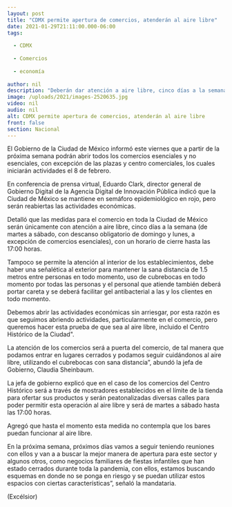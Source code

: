 ```yaml
---
layout: post
title: "CDMX permite apertura de comercios, atenderán al aire libre"
date: 2021-01-29T21:11:00.000-06:00
tags:
  
  - CDMX
  
  - Comercios
  
  - economía
  
author: nil
description: "Deberán dar atención a aire libre, cinco días a la semana, con descanso obligatorio los domingos y lunes, a excepción de comercios esenciales"
image: /uploads/2021/images-2520635.jpg
video: nil
audio: nil
alt: CDMX permite apertura de comercios, atenderán al aire libre
front: false
section: Nacional
---
```


El Gobierno de la Ciudad de México informó este viernes que a partir de la próxima semana podrán abrir todos los comercios esenciales y no esenciales, con excepción de las plazas y centro comerciales, los cuales iniciarán actividades el 8 de febrero.

En conferencia de prensa virtual, Eduardo Clark, director general de Gobierno Digital de la Agencia Digital de Innovación Pública indicó que la Ciudad de México se mantiene en semáforo epidemiológico en rojo, pero serán reabiertas las actividades económicas.

Detalló que las medidas para el comercio en toda la Ciudad de México serán únicamente con atención a aire libre, cinco días a la semana (de martes a sábado, con descanso obligatorio de domingo y lunes, a excepción de comercios esenciales), con un horario de cierre hasta las 17:00 horas.

Tampoco se permite la atención al interior  de los establecimientos, debe haber una señalética al exterior para mantener la sana distancia  de 1.5 metros  entre personas en todo momento, uso de cubrebocas en todo momento  por todas las personas y el personal que atiende también deberá portar careta y se deberá facilitar gel antibacterial a las y los clientes en todo momento.

Debemos abrir las actividades económicas sin arriesgar, por esta razón es que seguimos abriendo actividades, particularmente en el comercio, pero queremos hacer esta prueba de que sea al aire libre, incluido el Centro Histórico de la Ciudad". 

La atención de los comercios será a puerta del comercio, de tal manera que podamos entrar en lugares cerrados y podamos seguir cuidándonos al aire libre, utilizando el cubrebocas con sana distancia”, abundó la jefa de Gobierno, Claudia Sheinbaum.

La jefa de gobierno explicó que en el caso de los comercios del Centro Histórico será a través de mostradores establecidos en el límite de la tienda para ofertar sus productos y serán peatonalizadas diversas calles para poder permitir esta operación al aire libre y será de martes a sábado hasta las 17:00 horas.

Agregó que hasta el momento esta medida no contempla que los bares puedan funcionar al aire libre.

En la próxima semana, próximos días vamos a seguir teniendo reuniones con ellos y van a a buscar la mejor manera de apertura para este sector y algunos otros, como negocios familiares de fiestas infantiles que han estado cerrados durante toda la pandemia, con ellos, estamos buscando esquemas en donde no se ponga en riesgo  y se puedan utilizar estos espacios con ciertas características”, señaló la mandataria.

(Excélsior)